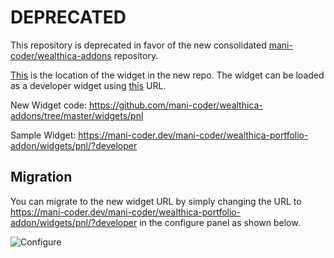 # DEPRECATED

This repository is deprecated in favor of the new consolidated [mani-coder/wealthica-addons](https://github.com/mani-coder/wealthica-addons) repository.

[This](https://github.com/mani-coder/wealthica-addons/tree/master/widgets/pnl) is the location of the widget in the new repo. The widget can be loaded as a developer widget using [this](https://mani-coder.dev/mani-coder/wealthica-portfolio-addon/widgets/pnl/?developer) URL.

New Widget code: https://github.com/mani-coder/wealthica-addons/tree/master/widgets/pnl

Sample Widget: https://mani-coder.dev/mani-coder/wealthica-portfolio-addon/widgets/pnl/?developer


## Migration

You can migrate to the new widget URL by simply changing the URL to https://mani-coder.dev/mani-coder/wealthica-portfolio-addon/widgets/pnl/?developer in the configure panel as shown below.

![Configure](https://ik.imagekit.io/manicoder/wealthica-portfolio-addon/Widget_Configure_KQ3Hqz1cW.png)

